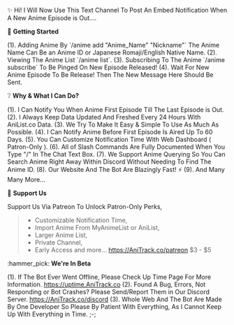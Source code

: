 :sparkles: Hi! I Will Now Use This Text Channel To Post An Embed Notification When A New Anime Episode is Out....

:pushpin:  __Getting Started__

(1). Adding Anime By \`/anime add "Anime_Name" "Nickname"\` The Anime Name Can Be an Anime ID or Japanese Romaji/English Native Name.
(2). Viewing The Anime List \`/anime list\`.
(3). Subscribing To The Anime \`/anime subscribe\` To Be Pinged On New Episode Released!
(4). Wait For New Anime Episode To Be Release! Then The New Message Here Should Be Sent.

:grey_question: __Why & What I Can Do?__

(1). I Can Notify You When Anime First Episode Till The Last Episode is Out.
(2). I Always Keep Data Updated And Freshed Every 24 Hours With AniList.co Data.
(3). We Try To Make It Easy & Simple To Use As Much As Possible.
(4). I Can Notify Anime Before First Episode Is Aired Up To 60 Days.
(5). You Can Customize Notification Time With Web Dashboard ( Patron-Only ).
(6). All of Slash Commands Are Fully Documented When You Type "/" In The Chat Text Box.
(7). We Support Anime Querying So You Can Search Anime Right Away Within Discord Without Needing To Find The Anime ID.
(8). Our Website And The Bot Are Blazingly Fast! :zap:
(9). And Many Many More...

:gem: __Support Us__

Support Us Via Patreon To Unlock Patron-Only Perks,
> - Customizable Notification Time,
> - Import Anime From MyAnimeList or AniList,
> - Larger Anime List,
> - Private Channel,
> - Early Access
> and more...
<https://AniTrack.co/patreon> $3 - $5

:hammer_pick:  __We're In Beta__

(1). If The Bot Ever Went Offline, Please Check Up Time Page For More Information.
<https://uptime.AniTrack.co>
(2). Found A Bug, Errors, Not Responding or Bot Crashes? Please Send/Report Them in Our Discord Server.
<https://AniTrack.co/discord>
(3). Whole Web And The Bot Are Made By One Developer So Please By Patient With Everything, As I Cannot Keep Up With Everything in Time. ;-;
